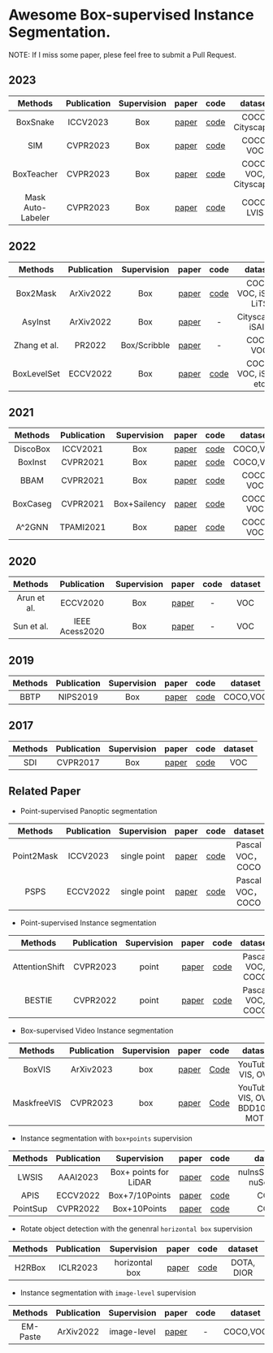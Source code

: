# Awesome Box-supervised Instance Segmentation.
NOTE: If I miss some paper, plese feel free to submit a Pull Request.

## 2023

| Methods | Publication | Supervision | paper | code | dataset|
| :----: | :----: | :----: | :----: | :----: |:----:|
| BoxSnake| ICCV2023| Box |  [paper](https://arxiv.org/pdf/2303.11630.pdf) | [code](https://github.com/Yangr116/BoxSnake) | COCO, Cityscapes|
| SIM    | CVPR2023| Box |  [paper](https://arxiv.org/abs/2303.08578) | [code](https://github.com/lslrh/SIM) | COCO, VOC|
| BoxTeacher   |  CVPR2023 | Box | [paper](https://arxiv.org/abs/2210.05174#) | [code](https://github.com/hustvl/BoxTeacher) | COCO, VOC, Cityscapes|
| Mask Auto-Labeler | CVPR2023 | Box | [paper](https://arxiv.org/pdf/2301.03992.pdf) | [code](https://github.com/NVlabs/mask-auto-labeler)  | COCO, LVIS|

## 2022
| Methods | Publication | Supervision | paper | code | dataset|
| :----: | :----: | :----: | :----: | :----: |:----:|
| Box2Mask      | ArXiv2022 | Box | [paper](https://arxiv.org/pdf/2212.01579.pdf) | [code](https://github.com/LiWentomng/boxlevelset)  | COCO, VOC, iSAID, LiTS|
| AsyInst       | ArXiv2022 | Box | [paper](https://arxiv.org/pdf/2212.03517.pdf) | - | Cityscapes, iSAID |
| Zhang et al.  |  PR2022| Box/Scribble |[paper](https://www.sciencedirect.com/science/article/pii/S0031320322006446)| - |COCO, VOC|
| BoxLevelSet  |  ECCV2022 | Box | [paper](https://link.springer.com/chapter/10.1007/978-3-031-19818-2_1) | [code](https://github.com/LiWentomng/boxlevelset) | COCO, VOC, iSAID, etc|

## 2021
| Methods | Publication | Supervision | paper | code |dataset|
| :----: | :----: | :----: | :----: | :----: |:----: |
| DiscoBox  |  ICCV2021 | Box | [paper](https://openaccess.thecvf.com/content/ICCV2021/html/Lan_DiscoBox_Weakly_Supervised_Instance_Segmentation_and_Semantic_Correspondence_From_Box_ICCV_2021_paper.html) | [code](https://github.com/NVlabs/DiscoBox) | COCO,VOC|
| BoxInst|  CVPR2021 | Box | [paper](https://openaccess.thecvf.com/content/CVPR2021/html/Tian_BoxInst_High-Performance_Instance_Segmentation_With_Box_Annotations_CVPR_2021_paper.html) | [code](https://github.com/aim-uofa/AdelaiDet/blob/master/configs/BoxInst/README.md) |COCO,VOC|
| BBAM   |  CVPR2021 | Box | [paper](https://openaccess.thecvf.com/content/CVPR2021/html/Lee_BBAM_Bounding_Box_Attribution_Map_for_Weakly_Supervised_Semantic_and_CVPR_2021_paper.html) | [code](https://github.com/jbeomlee93/BBAM) |COCO, VOC|
| BoxCaseg   |  CVPR2021 | Box+Sailency | [paper](https://openaccess.thecvf.com/content/CVPR2021/html/Wang_Weakly-Supervised_Instance_Segmentation_via_Class-Agnostic_Learning_With_Salient_Images_CVPR_2021_paper.html) | [code](https://github.com/hustvl/BoxCaseg) |COCO, VOC|
| A^2GNN   |  TPAMI2021 | Box | [paper](https://ieeexplore.ieee.org/document/9440699) | [code](https://github.com/zbf1991/A2GNN) |COCO, VOC|

## 2020
| Methods | Publication | Supervision | paper | code |dataset|
| :----: | :----: | :----: | :----: | :----: |:----: |
| Arun et al.  |  ECCV2020 | Box | [paper](https://link.springer.com/chapter/10.1007/978-3-030-58604-1_16) | - | VOC|
| Sun et al.  |  IEEE Acess2020 | Box | [paper](https://link.springer.com/chapter/10.1007/978-3-030-58604-1_16) | - | VOC|

## 2019
| Methods | Publication | Supervision | paper | code |dataset|
| :----: | :----: | :----: | :----: | :----: |:----: |
| BBTP  |  NIPS2019 | Box | [paper](https://proceedings.neurips.cc/paper/2019/file/e6e713296627dff6475085cc6a224464-Paper.pdf) | [code](https://github.com/chengchunhsu/WSIS_BBTP) | COCO,VOC|

## 2017
| Methods | Publication | Supervision | paper | code |dataset|
| :----: | :----: | :----: | :----: | :----: |:----: |
| SDI  |  CVPR2017 | Box | [paper](https://openaccess.thecvf.com/content_cvpr_2017/papers/Khoreva_Simple_Does_It_CVPR_2017_paper.pdf) | [code](https://www.mpi-inf.mpg.de/departments/computer-vision-and-machine-learning/research/weakly-supervised-learning/simple-does-it-weakly-supervised-instance-and-semantic-segmentation) | VOC|


## Related Paper
* Point-supervised Panoptic segmentation 

 | Methods | Publication | Supervision | paper | code |dataset|
 | :----: | :----: | :----: | :----: | :----: |:----: |
 | Point2Mask | ICCV2023 | single point | [paper](https://arxiv.org/pdf/2308.01779.pdf) | [code](https://github.com/LiWentomng/Point2Mask) |  Pascal VOC， COCO |
 | PSPS | ECCV2022 | single point | [paper](https://arxiv.org/pdf/2210.13950.pdf) | [code](https://github.com/BraveGroup/PSPS) |  Pascal VOC， COCO |

* Point-supervised Instance segmentation

| Methods | Publication | Supervision | paper | code |dataset|
| :----: | :----: | :----: | :----: | :----: |:----: |
|AttentionShift| CVPR2023 |point|[paper](https://openaccess.thecvf.com/content/CVPR2023/papers/Liao_AttentionShift_Iteratively_Estimated_Part-Based_Attention_Map_for_Pointly_Supervised_Instance_CVPR_2023_paper.pdf) |[code](https://github.com/MingXiangL/AttentionShift) | Pascal VOC, COCO|
|BESTIE|CVPR2022| point | [paper](https://arxiv.org/pdf/2109.09477.pdf) |[ code](https://github.com/clovaai/BESTIE) |Pascal VOC, COCO|

 
 * Box-supervised Video Instance segmentation 
 
 | Methods | Publication | Supervision | paper | code |dataset|
 | :----: | :----: | :----: | :----: | :----: |:----: |
 | BoxVIS | ArXiv2023 | box | [paper](https://arxiv.org/pdf/2303.14618.pdf) | [Code](https://github.com/MinghanLi/BoxVIS) |  YouTube-VIS, OVIS |
 | MaskfreeVIS| CVPR2023 | box| [paper](https://arxiv.org/pdf/2303.15904.pdf) | [Code](https://github.com/SysCV/MaskFreeVis) | YouTube-VIS, OVIS, BDD100K MOTS|


 * Instance segmentation with `box+points` supervision
 
| Methods | Publication | Supervision | paper | code |dataset|
| :----: | :----: | :----: | :----: | :----: |:----: |
| LWSIS | AAAI2023 | Box+ points for LiDAR | [paper](https://arxiv.org/pdf/2212.03504.pdf) | [code](https://github.com/Serenos/LWSIS) |  nuInsSeg(based nuScenes) |
| APIS |  ECCV2022 | Box+7/10Points | [paper](https://arxiv.org/abs/2207.11493) | [code](https://github.com/chufengt/APIS) | COCO|
| PointSup |  CVPR2022 | Box+10Points | [paper](https://openaccess.thecvf.com/content/CVPR2022/html/Cheng_Pointly-Supervised_Instance_Segmentation_CVPR_2022_paper.html) | [code](https://bowenc0221.github.io/point-sup/) | COCO|

 * Rotate object detection with the genenral `horizontal box` supervision 
 
| Methods | Publication | Supervision | paper | code |dataset|
| :----: | :----: | :----: | :----: | :----: |:----: |
| H2RBox | ICLR2023 | horizontal box   | [paper](https://arxiv.org/abs/2210.06742) | [code](https://github.com/yangxue0827/h2rbox-mmrotate) | DOTA, DIOR|


 * Instance segmentation with `image-level` supervision
 
 | Methods | Publication | Supervision | paper | code |dataset|
 | :----: | :----: | :----: | :----: | :----: |:----: |
 | EM-Paste | ArXiv2022 | image-level | [paper](https://arxiv.org/pdf/2212.07629.pdf) | - |  COCO,VOC |
